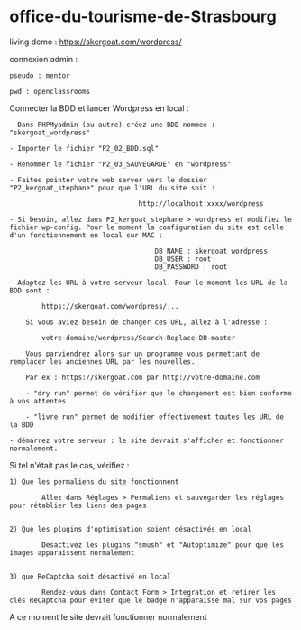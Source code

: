# office-du-tourisme-de-Strasbourg

living demo : https://skergoat.com/wordpress/

connexion admin : 

	pseudo : mentor
	
	pwd : openclassrooms 


Connecter la BDD et lancer Wordpress en local :  
		
	- Dans PHPMyadmin (ou autre) créez une BDD nommee : "skergoat_wordpress"

	- Importer le fichier "P2_02_BDD.sql"

	- Renommer le fichier "P2_03_SAUVEGARDE" en "wordpress"

	- Faites pointer votre web server vers le dossier "P2_kergoat_stephane" pour que l'URL du site soit : 

									http://localhost:xxxx/wordpress

	- Si besoin, allez dans P2_kergoat_stephane > wordpress et modifiez le fichier wp-config. Pour le moment la configuration du site est celle d'un fonctionnement en local sur MAC : 

										DB_NAME : skergoat_wordpress
										DB_USER : root
										DB_PASSWORD : root  

	- Adaptez les URL à votre serveur local. Pour le moment les URL de la BDD sont : 

			https://skergoat.com/wordpress/... 

		Si vous aviez besoin de changer ces URL, allez à l'adresse :

			votre-domaine/wordpress/Search-Replace-DB-master 

		Vous parviendrez alors sur un programme vous permettant de remplacer les anciennes URL par les nouvelles. 

		Par ex : https://skergoat.com par http://votre-domaine.com

		- "dry run" permet de vérifier que le changement est bien conforme à vos attentes 

		- "livre run" permet de modifier effectivement toutes les URL de la BDD 

	- démarrez votre serveur : le site devrait s'afficher et fonctionner normalement. 


Si tel n'était pas le cas, vérifiez : 


	1) Que les permaliens du site fonctionnent  

			Allez dans Réglages > Permaliens et sauvegarder les réglages pour rétablier les liens des pages 


	2) Que les plugins d'optimisation soient désactivés en local 
		 
			Désactivez les plugins "smush" et "Autoptimize" pour que les images apparaissent normalement


	3) que ReCaptcha soit désactivé en local  

			Rendez-vous dans Contact Form > Integration et retirer les clés ReCaptcha pour eviter que le badge n'apparaisse mal sur vos pages 


A ce moment le site devrait fonctionner normalement 
